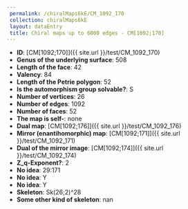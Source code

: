 ```yaml
--- 
 permalink: /chiralMaps6kE/CM_1092_170 
 collection: chiralMaps6kE
 layout: dataEntry
 title: Chiral maps up to 6000 edges - CM[1092;170]
---
```


- **ID**: [CM[1092;170]]({{ site.url }}/test/CM_1092_170)
- **Genus of the underlying surface**: 508
- **Length of the face**: 42
- **Valency**: 84
- **Length of the Petrie polygon**: 52
- **Is the automorphism group solvable?**: S
- **Number of vertices**: 26
- **Number of edges**: 1092
- **Number of faces**: 52
- **The map is self-**: none
- **Dual map**: [CM[1092;176]]({{ site.url }}/test/CM_1092_176)
- **Mirror (enantihomorphic) map**: [CM[1092;171]]({{ site.url }}/test/CM_1092_171)
- **Dual of the mirror image**: [CM[1092;174]]({{ site.url }}/test/CM_1092_174)
- **Z_q-Exponent?**: 2
- **No idea**:  29:171
- **No idea**: Y
- **No idea**: Y
- **Skeleton**: Sk(26;2)^28
- **Some other kind of skeleton**: nan
